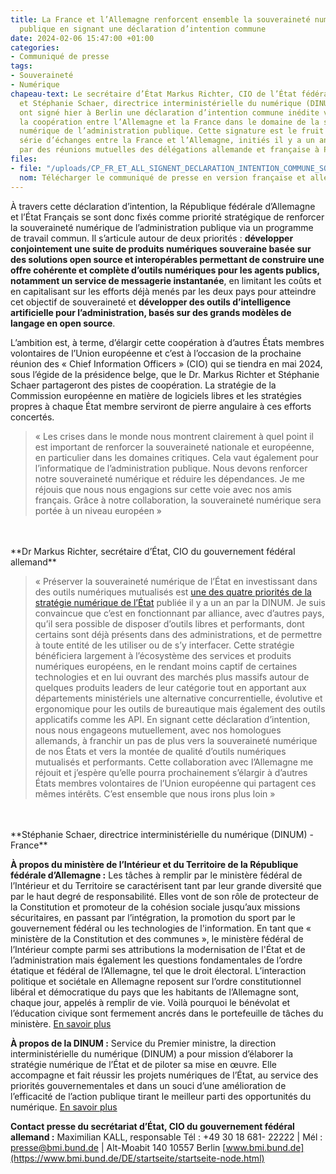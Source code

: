 ```yaml
---
title: La France et l’Allemagne renforcent ensemble la souveraineté numérique de l’administration
  publique en signant une déclaration d’intention commune
date: 2024-02-06 15:47:00 +01:00
categories:
- Communiqué de presse
tags:
- Souveraineté
- Numérique
chapeau-text: Le secrétaire d’État Markus Richter, CIO de l’État fédéral d’Allemagne,
  et Stéphanie Schaer, directrice interministérielle du numérique (DINUM), CIO France,
  ont signé hier à Berlin une déclaration d’intention commune inédite visant à renforcer
  la coopération entre l’Allemagne et la France dans le domaine de la souveraineté
  numérique de l’administration publique. Cette signature est le fruit d’une longue
  série d’échanges entre la France et l’Allemagne, initiés il y a un an et soutenus
  par des réunions mutuelles des délégations allemande et française à Paris et Berlin.
files:
- file: "/uploads/CP_FR_ET_ALL_SIGNENT_DECLARATION_INTENTION_COMMUNE_SOUVERAINETE_NUMERIQUE.pdf"
  nom: Télécharger le communiqué de presse en version française et allemande
---
```


À travers cette déclaration d’intention, la République fédérale d’Allemagne et l’État Français se sont donc fixés comme priorité stratégique de renforcer la souveraineté numérique de l’administration publique via un programme de travail commun. Il s’articule autour de deux priorités : **développer conjointement une suite de produits numériques souveraine basée sur des solutions open source et interopérables permettant de construire une offre cohérente et complète d’outils numériques pour les agents publics, notamment un service de messagerie instantanée**, en limitant les coûts et en capitalisant sur les efforts déjà menés par les deux pays pour atteindre cet objectif de souveraineté et **développer des outils d’intelligence artificielle pour l’administration, basés sur des grands modèles de langage en open source**.

L’ambition est, à terme, d’élargir cette coopération à d’autres États membres volontaires de l’Union européenne et c’est à l’occasion de la prochaine réunion des « Chief Information Officers » (CIO) qui se tiendra en mai 2024, sous l’égide de la présidence belge, que le Dr. Markus Richter et Stéphanie Schaer partageront des pistes de coopération. La stratégie de la Commission européenne en matière de logiciels libres et les stratégies propres à chaque État membre serviront de pierre angulaire à ces efforts concertés.

> « Les crises dans le monde nous montrent clairement à quel point il est important de renforcer la souveraineté nationale et européenne, en particulier dans les domaines critiques. Cela vaut également pour l’informatique de l’administration publique. Nous devons renforcer notre souveraineté numérique et réduire les dépendances. Je me réjouis que nous nous engagions sur cette voie avec nos amis français. Grâce à notre collaboration, la souveraineté numérique sera portée à un niveau européen » 
<br>
<br>**Dr Markus Richter, secrétaire d’État, CIO du gouvernement fédéral allemand**

> « Préserver la souveraineté numérique de l’État en investissant dans des outils numériques mutualisés est [une des quatre priorités de la stratégie numérique de l’État](https://www.numerique.gouv.fr/dinum/) publiée il y a un an par la DINUM. Je suis convaincue que c’est en fonctionnant par alliance, avec d’autres pays, qu’il sera possible de disposer d’outils libres et performants, dont certains sont déjà présents dans des administrations, et de permettre à toute entité de les utiliser ou de s’y interfacer. Cette stratégie bénéficiera largement à l’écosystème des services et produits numériques européens, en le rendant moins captif de certaines technologies et en lui ouvrant des marchés plus massifs autour de quelques produits leaders de leur catégorie tout en apportant aux départements ministériels une alternative concurrentielle, évolutive et ergonomique pour les outils de bureautique mais également des outils applicatifs comme les API. En signant cette déclaration d’intention, nous nous engageons mutuellement, avec nos homologues allemands, à franchir un pas de plus vers la souveraineté numérique de nos États et vers la montée de qualité d’outils numériques mutualisés et performants. Cette collaboration avec l’Allemagne me réjouit et j’espère qu’elle pourra prochainement s’élargir à d’autres États membres volontaires de l’Union européenne qui partagent ces mêmes intérêts. C’est ensemble que nous irons plus loin » 
<br>
<br>**Stéphanie Schaer, directrice interministérielle du numérique (DINUM) - France**

**À propos du ministère de l’Intérieur et du Territoire de la République fédérale d’Allemagne :**
Les tâches à remplir par le ministère fédéral de l’Intérieur et du Territoire se caractérisent tant par leur grande diversité que par le haut degré de responsabilité. Elles vont de son rôle de protecteur de la Constitution et promoteur de la cohésion sociale jusqu’aux missions sécuritaires, en passant par l’intégration, la promotion du sport par le gouvernement fédéral ou les technologies de l'information. En tant que « ministère de la Constitution et des communes », le ministère fédéral de l’Intérieur compte parmi ses attributions la modernisation de l'État et de l’administration mais également les questions fondamentales de l’ordre étatique et fédéral de l’Allemagne, tel que le droit électoral. L’interaction politique et sociétale en Allemagne reposent sur l’ordre constitutionnel libéral et démocratique du pays que les habitants de l’Allemagne sont, chaque jour, appelés à remplir de vie. Voilà pourquoi le bénévolat et l’éducation civique sont fermement ancrés dans le portefeuille de tâches du ministère. [En savoir plus](https://www.bmi.bund.de/DE/startseite/startseite-node.html)

**À propos de la DINUM :**
Service du Premier ministre, la direction interministérielle du numérique (DINUM) a pour mission d’élaborer la stratégie numérique de l’État et de piloter sa mise en œuvre. Elle accompagne et fait réussir les projets numériques de l’État, au service des priorités gouvernementales et dans un souci d’une amélioration de l’efficacité de l’action publique tirant le meilleur parti des opportunités du numérique.
[En savoir plus](https://www.numerique.gouv.fr/)

**Contact presse du secrétariat d’État, CIO du gouvernement fédéral allemand :** 
Maximilian KALL, responsable 
Tél : +49 30 18 681- 22222 | Mél : presse@bmi.bund.de | Alt-Moabit 140 10557 Berlin
[www.bmi.bund.de](https://www.bmi.bund.de/DE/startseite/startseite-node.html)
